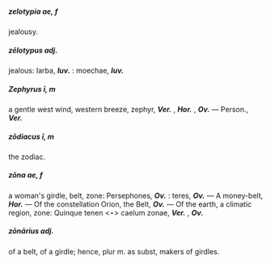 ##### zelotypia ae, f
jealousy.
##### zēlotypus adj.
jealous: Iarba, ***Iuv.*** : moechae, ***Iuv.***
##### Zephyrus ī, m
a gentle west wind, western breeze, zephyr, ***Ver.*** , ***Hor.*** , ***Ov.*** — Person., ***Ver.***
##### zōdiacus ī, m
the zodiac.
##### zōna ae, f
a woman's girdle, belt, zone: Persephones, ***Ov.*** : teres, ***Ov.*** — A money-belt, ***Hor.*** — Of the constellation Orion, the Belt, ***Ov.*** — Of the earth, a climatic region, zone: Quinque tenen <⋆> caelum zonae, ***Ver.*** , ***Ov.***
##### zōnārius adj.
of a belt, of a girdle; hence, plur m. as subst, makers of girdles.
